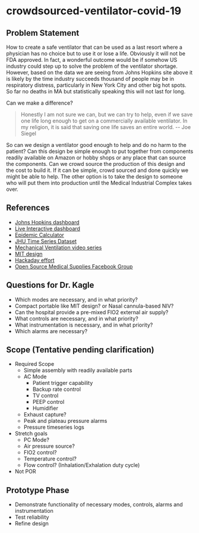 # crowdsourced-ventilator-covid-19
## Problem Statement
How to create a safe ventilator that can be used as a last resort where a physician has no choice but to use it or lose a life.  Obviously it will not be FDA approved.  In fact, a wonderful outcome would be if somehow US industry could step up to solve the problem of the ventilator shortage.  However, based on the data we are seeing from Johns Hopkins site above it is likely by the time industry succeeds thousand of people may be in respiratory distress,  particularly in New York City and other big hot spots.  So far no deaths in MA but statistically speaking this will not last for long.

Can we make a difference?
> Honestly I am not sure we can,  but we can try to help, even if we save one life long enough to get on a commercially available ventilator.  In my religion, it is said that saving one life saves an entire world.
-- Joe Siegel

So can we design a ventilator good enough to help and do no harm to the patient?   Can this design be simple enough to put together from components readily available on Amazon or hobby shops or any place that can source the components.  Can we crowd source the production of this design and the cost to build it.  If it can be simple, crowd sourced and done quickly we might be able to help.  The other option is to take the design to someone who will put them into production until the Medical Industrial Complex takes over.

## References
- [Johns Hopkins dashboard](https://gisanddata.maps.arcgis.com/apps/opsdashboard/index.html#/bda7594740fd40299423467b48e9ecf6)
- [Live Interactive dashboard](https://datastudio.google.com/embed/reporting/f56febd8-5c42-4191-bcea-87a3396f4508/page/k1XIB)
- [Epidemic Calculator](http://gabgoh.github.io/COVID/index.html)
- [JHU Time Series Dataset](https://github.com/CSSEGISandData/COVID-19/tree/master/csse_covid_19_data)
- [Mechanical Ventilation video series](https://www.youtube.com/watch?v=i6hmGVBbIJk)
- [MIT design](https://www.fastcompany.com/1661942/mit-students-invent-100-ventilator-for-disaster-zones)
- [Hackaday effort](https://hackaday.com/2020/03/12/ultimate-medical-hackathon-how-fast-can-we-design-and-deploy-an-open-source-ventilator/)
- [Open Source Medical Supplies Facebook Group](https://www.facebook.com/groups/670932227050506/post_tags/?post_tag_id=674736673336728)

## Questions for Dr. Kagle
- Which modes are necessary, and in what priority?
- Compact portable like MIT design? or Nasal cannula-based NIV?
- Can the hospital provide a pre-mixed FIO2 external air supply?
- What controls are necessary, and in what priority?
- What instrumentation is necessary, and in what priority?
- Which alarms are necessary?

## Scope (Tentative pending clarification)
- Required Scope
  - Simple assembly with readily available parts
  - AC Mode
    - Patient trigger capability
    - Backup rate control
    - TV control
    - PEEP control
    - Humidifier
  - Exhaust capture?
  - Peak and plateau pressure alarms
  - Pressure timeseries logs
- Stretch goals
  - PC Mode?
  - Air pressure source?
  - FIO2 control?
  - Temperature control?
  - Flow control? (Inhalation/Exhalation duty cycle)
- Not POR

## Prototype Phase
- Demonstrate functionality of necessary modes, controls, alarms and instrumentation
- Test reliability
- Refine design

